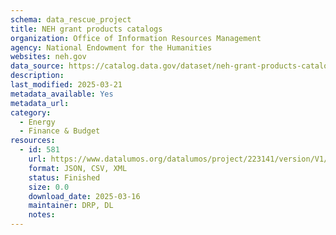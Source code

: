 ```yaml
---
schema: data_rescue_project 
title: NEH grant products catalogs
organization: Office of Information Resources Management
agency: National Endowment for the Humanities
websites: neh.gov
data_source: https://catalog.data.gov/dataset/neh-grant-products-catalogs
description: 
last_modified: 2025-03-21
metadata_available: Yes
metadata_url: 
category:
  - Energy 
  - Finance & Budget 
resources:
  - id: 581
    url: https://www.datalumos.org/datalumos/project/223141/version/V1/view
    format: JSON, CSV, XML
    status: Finished
    size: 0.0
    download_date: 2025-03-16
    maintainer: DRP, DL
    notes: 
---
```


